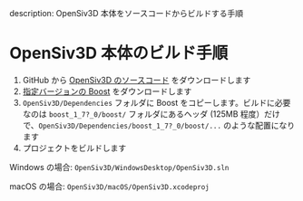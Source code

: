 description: OpenSiv3D 本体をソースコードからビルドする手順

# OpenSiv3D 本体のビルド手順

1. GitHub から [OpenSiv3D のソースコード](https://github.com/Siv3D/OpenSiv3D) をダウンロードします
2. [指定バージョンの Boost](https://github.com/Siv3D/OpenSiv3D/tree/master/Dependencies) をダウンロードします
3. `OpenSiv3D/Dependencies` フォルダに Boost をコピーします。ビルドに必要なのは `boost_1_7?_0/boost/` フォルダにあるヘッダ (125MB 程度）だけで、`OpenSiv3D/Dependencies/boost_1_7?_0/boost/...` のような配置になります
4. プロジェクトをビルドします

Windows の場合: `OpenSiv3D/WindowsDesktop/OpenSiv3D.sln`

macOS の場合: `OpenSiv3D/macOS/OpenSiv3D.xcodeproj`


